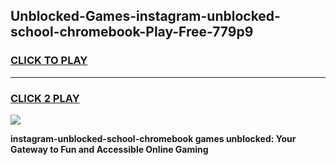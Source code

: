 
## Unblocked-Games-instagram-unblocked-school-chromebook-Play-Free-779p9
<h3>
<a href="https://premium76.site?title=instagram-unblocked-school-chromebook&ref=12A">CLICK TO PLAY</a></h3>
<hr>

<h3>
<a href="https://premium76.site?title=instagram-unblocked-school-chromebook&ref=12A">CLICK 2 PLAY</a>
  
</h3>

<a href="https://premium76.site?title=instagram-unblocked-school-chromebook&ref=12A"><img src="https://clearcache.store/games.png"></a>


**instagram-unblocked-school-chromebook games unblocked: Your Gateway to Fun and Accessible Online Gaming**
